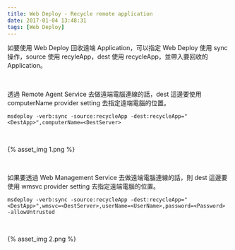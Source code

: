```yaml
---
title: Web Deploy - Recycle remote application
date: 2017-01-04 13:48:31
tags: [Web Deploy]
---
```


如要使用 Web Deploy 回收遠端 Application，可以指定 Web Deploy 使用 sync 操作，source 使用 recyleApp，dest 使用 recycleApp，並帶入要回收的 Application。  

<!-- More -->

<br/>

透過 Remote Agent Service 去做遠端電腦連線的話，dest 這邊要使用 computerName provider setting 去指定遠端電腦的位置。 

    msdeploy -verb:sync -source:recycleApp -dest:recycleApp="<DestApp>",computerName=<DestServer>

<br/>


{% asset_img 1.png %}

<br/>


如果要透過 Web Management Service 去做遠端電腦連線的話，則 dest 這邊要使用 wmsvc provider setting 去指定遠端電腦的位置。  

    msdeploy -verb:sync -source:recycleApp -dest:recycleApp="<DestApp>",wmsvc=<DestServer>,userName=<UserName>,password=<Password> -allowUntrusted


<br/>


{% asset_img 2.png %}

<br/>
